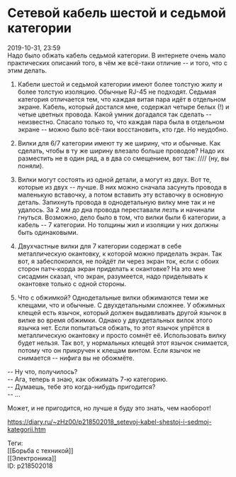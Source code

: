 Сетевой кабель шестой и седьмой категории
==========================================

   
 2019-10-31, 23:59   
  Надо было обжать кабель седьмой категории. В интернете очень мало практических описаний того, в чём же всё-таки отличие -- и того, что с этим делать.   
   
 1. Кабели шестой и седьмой категории имеют более толстую жилу и более толстую изоляцию. Обычные RJ-45 не подходят. Седьмая категория отличается тем, что каждая витая пара идёт в отдельном экране. Кабель, который достался мне, содержал четыре белых (!) и четые цветных провода. Какой умник догадался так сделать -- неизвестно. Спасало только то, что каждая пара была в отдельном экране -- можно было всё-таки восстановить, кто где. Но неудобно.   
   
 2. Вилки для 6/7 категории имеют ту же ширину, что и обычные. Как сделать, чтобы в ту же ширину влезало больше проводов? Надо их разместить не в один ряд, а в два со смещением, вот так: /\/\/\/ (ну, вы поняли).   
   
 3. Вилки могут состоять из одной детали, а могут из двух. Вот те, которые из двух -- лучше. В них можно сначала засунуть провода в маленькую вставочку, а потом вставить эту вставочку в основную деталь. Запихнуть провода в однодетальную вилку мне так и не удалось. За 2 мм до дна провода переставали лезть и начинали гнуться. Возможно, дело было в том, что вилки были 6 категории, а кабель -- 7 категории. Но толщины жил и изоляции у них должны быть одинаковыми.   
   
 4. Двухчастные вилки для 7 категории содержат в себе металлическую окантовку, к которой можно приделать экран. Так вот, я забеспокоился, не пойдёт ли через экран ток, если с обоих сторон патч-корда экран приделать к окантовке? На это мне сисадмин сказал, что экран, разумеется, надо приделывать к окантовке только с одной стороны.   
   
 5. Что с обжимкой? Однодетальные вилки обжимаются теми же клещами, что и обычные. С двухдетальными сложнее. У обжимных клещей есть язычок, который должен выдавливать другой язычок в вилке во время обжимки. Однако у двухдетальных вилок этого язычка нет. Если попытаться обжать, то этот язычок упрётся в металлическую окантовку и просто сомнёт её. Использовать вилку будет нельзя. Так вот, у нормальных клещей этот язычок снимается, потому что он прикручен к клещам винтом. Если язычок не снимается -- нифига вы не обожмёте.   
   
 -- Ну что, получилось?   
 -- Ага, теперь я знаю, как обжимать 7-ю категорию.   
 -- Думаешь, тебе это когда-нибудь пригодится?   
 -- ...   
   
 Может, и не пригодится, но лучше я буду это знать, чем наоборот!   
    
 <https://diary.ru/~zHz00/p218502018_setevoj-kabel-shestoj-i-sedmoj-kategorii.htm>   
   
 Теги:   
 [[Борьба с техникой]]   
 [[Электроника]]   
 ID: p218502018